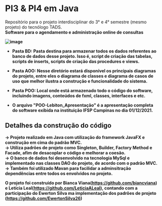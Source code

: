 # PI3 & PI4 em Java
Repositório para o projeto interdisciplinar do 3° e 4° semestre (mesmo projeto) do tecnólogo TADS. <br>
<b>Software para o agendamento e administração online de consultas<b>

![image](https://user-images.githubusercontent.com/75282067/144155207-0a657481-3e1f-4b74-995c-12a9252f14fb.png)


- Pasta BD: Pasta destina para armazenar todos os dados referentes ao banco de dados desse projeto. Isso é, script de criação das tabelas, scripts de inserts, scripts de criação das procedures e views.

- Pasta AOO: Nesse diretório estará disponível os principais diagramas do projeto, entre eles o diagrama de classes e diagrama de casos de uso que melhor ilustra a construção e funcionalidade do sistema.

- Pasta POO: Local onde está armazenado todo o código do software, incluindo imagens, conteúdos de fxml, classes, interfaces e etc.

- O arquivo "POO-Lebiton_Apresentação" é a apresentação completa do software exibida na instituição IFSP Campinas no dia 01/12/2021.

## Detalhes da construção do código

-> Projeto realizado em Java com utilização do framework JavaFX e construção em cima do padrão MVC.<br>
-> Utiliza padrões de projeto como Singleton, Builder, Factory Method e Facade, afim de desacoplar o código e melhorar a coesão.<br>
-> O banco de dados foi desenvolvido na tecnologia MySql e implementado nas classes DAO do projeto, de acordo com o padrão MVC.<br>
-> Também foi utilizado Mavan para facilidar a adminsitração dependências entre todos os envolvidos no projeto.<br>

<b>O projeto foi construído por Bianca Viana(https://github.com/biancviana) e Letícia Leal(https://github.com/LeticiaALeal), contando com a participação do Ewerton Silva ma implementação dos padrões de projeto (https://github.com/EwertonSilva26)<b>
